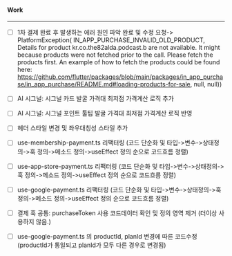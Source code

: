 
#### Work
---
- [ ] 1차 결제 완료 후 발생하는 에러 원인 파악 완료 및 수정 요청-> PlatformException(
        IN_APP_PURCHASE_INVALID_OLD_PRODUCT, Details for product kr.co.the82alda.podcast.b are not available.
        It might because products were not fetched prior to the call.
        Please fetch the products first.
        An example of how to fetch the products could be found here:
        https://github.com/flutter/packages/blob/main/packages/in_app_purchase/in_app_purchase/README.md#loading-products-for-sale, null, null))

- [ ] AI 시그널: 시그널 카드 발굴 가격대 최저점 가격계산 로직 추가
- [ ] AI 시그널: 시그널 포인트 툴팁 발굴 가격대 최저점 가격계산 로직 반영

- [ ] 헤더 스타일 변경 및 좌우대칭성 스타일 추가
- [ ] use-membership-payment.ts 리팩터링 (코드 단순화 및 타입->변수->상태정의->훅 정의->메소드 정의->useEffect 정의 순으로 코드흐름 정렬)
- [ ] use-app-store-payment.ts 리팩터링 (코드 단순화 및 타입->변수->상태정의->훅 정의->메소드 정의->useEffect 정의 순으로 코드흐름 정렬)
- [ ] use-google-payment.ts 리팩터링 (코드 단순화 및 타입->변수->상태정의->훅 정의->메소드 정의->useEffect 정의 순으로 코드흐름 정렬)
- [ ] 결제 훅 공통: purchaseToken 사용 코드데이터 확인 및 정의 영역 제거 (더이상 사용하지 않음.)
- [ ] use-google-payment.ts 의 productId, planId 변경에 따른 코드수정 (productId가 통일되고 planId가 모두 다른 경우로 변경됨)